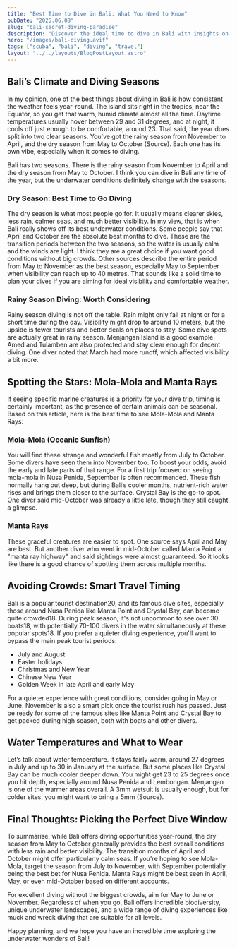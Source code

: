 ```yaml
---
title: "Best Time to Dive in Bali: What You Need to Know"
pubDate: "2025.06.08"
slug: "bali-secret-diving-paradise"
description: "Discover the ideal time to dive in Bali with insights on seasons, marine life, and crowd levels."
hero: "/images/bali-diving.avif"
tags: ["scuba", "bali", "diving", "travel"]
layout: "../../layouts/BlogPostLayout.astro"
---
```


## Bali’s Climate and Diving Seasons
In my opinion, one of the best things about diving in Bali is how consistent the weather feels year-round. The island sits right in the tropics, near the Equator, so you get that warm, humid climate almost all the time. Daytime temperatures usually hover between 29 and 31 degrees, and at night, it cools off just enough to be comfortable, around 23. That said, the year does split into two clear seasons. You’ve got the rainy season from November to April, and the dry season from May to October (Source). Each one has its own vibe, especially when it comes to diving.

Bali has two seasons. There is the rainy season from November to April and the dry season from May to October. I think you can dive in Bali any time of the year, but the underwater conditions definitely change with the seasons.

### Dry Season: Best Time to Go Diving
The dry season is what most people go for. It usually means clearer skies, less rain, calmer seas, and much better visibility. In my view, that is when Bali really shows off its best underwater conditions. Some people say that April and October are the absolute best months to dive. These are the transition periods between the two seasons, so the water is usually calm and the winds are light. I think they are a great choice if you want good conditions without big crowds. Other sources describe the entire period from May to November as the best season, especially May to September when visibility can reach up to 40 metres. That sounds like a solid time to plan your dives if you are aiming for ideal visibility and comfortable weather.

### Rainy Season Diving: Worth Considering
Rainy season diving is not off the table. Rain might only fall at night or for a short time during the day. Visibility might drop to around 10 meters, but the upside is fewer tourists and better deals on places to stay.
Some dive spots are actually great in rainy season. Menjangan Island is a good example. Amed and Tulamben are also protected and stay clear enough for decent diving. One diver noted that March had more runoff, which affected visibility a bit more.

## Spotting the Stars: Mola-Mola and Manta Rays
If seeing specific marine creatures is a priority for your dive trip, timing is certainly important, as the presence of certain animals can be seasonal. Based on this article, here is the best time to see Mola-Mola and Manta Rays:

### Mola-Mola (Oceanic Sunfish)
You will find these strange and wonderful fish mostly from July to October. Some divers have seen them into November too. To boost your odds, avoid the early and late parts of that range. For a first trip focused on seeing mola-mola in Nusa Penida, September is often recommended.
These fish normally hang out deep, but during Bali’s cooler months, nutrient-rich water rises and brings them closer to the surface. Crystal Bay is the go-to spot. One diver said mid-October was already a little late, though they still caught a glimpse.

### Manta Rays
These graceful creatures are easier to spot. One source says April and May are best. But another diver who went in mid-October called Manta Point a "manta ray highway" and said sightings were almost guaranteed. So it looks like there is a good chance of spotting them across multiple months.

## Avoiding Crowds: Smart Travel Timing
Bali is a popular tourist destination20, and its famous dive sites, especially those around Nusa Penida like Manta Point and Crystal Bay, can become quite crowded18. During peak season, it's not uncommon to see over 30 boats18, with potentially 70-100 divers in the water simultaneously at these popular spots18. If you prefer a quieter diving experience, you'll want to bypass the main peak tourist periods:

- July and August
- Easter holidays
- Christmas and New Year
- Chinese New Year
- Golden Week in late April and early May

For a quieter experience with great conditions, consider going in May or June. November is also a smart pick once the tourist rush has passed. Just be ready for some of the famous sites like Manta Point and Crystal Bay to get packed during high season, both with boats and other divers.

## Water Temperatures and What to Wear
Let’s talk about water temperature. It stays fairly warm, around 27 degrees in July and up to 30 in January at the surface. But some places like Crystal Bay can be much cooler deeper down. You might get 23 to 25 degrees once you hit depth, especially around Nusa Penida and Lembongan.
Menjangan is one of the warmer areas overall. A 3mm wetsuit is usually enough, but for colder sites, you might want to bring a 5mm (Source).

## Final Thoughts: Picking the Perfect Dive Window
To summarise, while Bali offers diving opportunities year-round, the dry season from May to October generally provides the best overall conditions with less rain and better visibility. The transition months of April and October might offer particularly calm seas. If you're hoping to see Mola-Mola, target the season from July to November, with September potentially being the best bet for Nusa Penida. Manta Rays might be best seen in April, May, or even mid-October based on different accounts.

For excellent diving without the biggest crowds, aim for May to June or November. Regardless of when you go, Bali offers incredible biodiversity, unique underwater landscapes, and a wide range of diving experiences like muck and wreck diving that are suitable for all levels.

Happy planning, and we hope you have an incredible time exploring the underwater wonders of Bali!